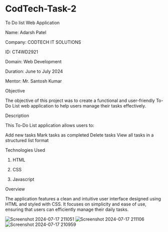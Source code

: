 # CodTech-Task-2
To Do list Web Application

Name: Adarsh Patel

Company: CODTECH IT SOLUTIONS

ID: CT4WD2921

Domain: Web Development

Duration: June to July 2024

Mentor: Mr. Santosh Kumar

Objective

The objective of this project was to create a functional and user-friendly To-Do List web application to help users manage their tasks effectively.

Description

This To-Do List application allows users to:

Add new tasks
Mark tasks as completed
Delete tasks
View all tasks in a structured list format

Technologies Used

1) HTML

2) CSS

3) Javascript

Overview

The application features a clean and intuitive user interface designed using HTML and styled with CSS. It focuses on simplicity and ease of use, ensuring that users can efficiently manage their daily tasks.

![Screenshot 2024-07-17 211051](https://github.com/user-attachments/assets/296e1c90-2fd0-4fbb-85bc-5120969fff48)
![Screenshot 2024-07-17 211106](https://github.com/user-attachments/assets/f77df7de-1618-4e3b-87f7-125a45fc3638)
![Screenshot 2024-07-17 210959](https://github.com/user-attachments/assets/553ee319-0b48-4ba1-a45f-c918789ed0f7)



